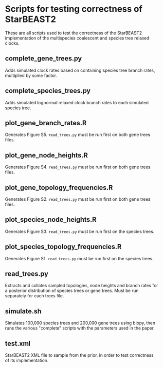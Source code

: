 # Scripts for testing correctness of StarBEAST2

These are all scripts used to test the correctness of the StarBEAST2
implementation of the multispecies coalescent and species tree relaxed clocks.

## complete_gene_trees.py

Adds simulated clock rates based on containing species tree branch rates,
multiplied by some factor.

## complete_species_trees.py

Adds simulated lognormal relaxed clock branch rates to each simulated species
tree.

## plot_gene_branch_rates.R

Generates Figure S5. `read_trees.py` must be run first on both gene trees files.

## plot_gene_node_heights.R

Generates Figure S4. `read_trees.py` must be run first on both gene trees files.

## plot_gene_topology_frequencies.R

Generates Figure S2. `read_trees.py` must be run first on both gene trees files.

## plot_species_node_heights.R

Generates Figure S3. `read_trees.py` must be run first on the species trees.

## plot_species_topology_frequencies.R

Generates Figure S1. `read_trees.py` must be run first on the species trees.

## read_trees.py

Extracts and collates sampled topologies, node heights and branch rates for a
posterior distribution of species trees or gene trees. Must be run separately
for each trees file.

## simulate.sh

Simulates 100,000 species trees and 200,000 gene trees using biopy, then runs
the various "complete" scripts with the parameters used in the paper.

## test.xml

StarBEAST2 XML file to sample from the prior, in order to test correctness of
its implementation.